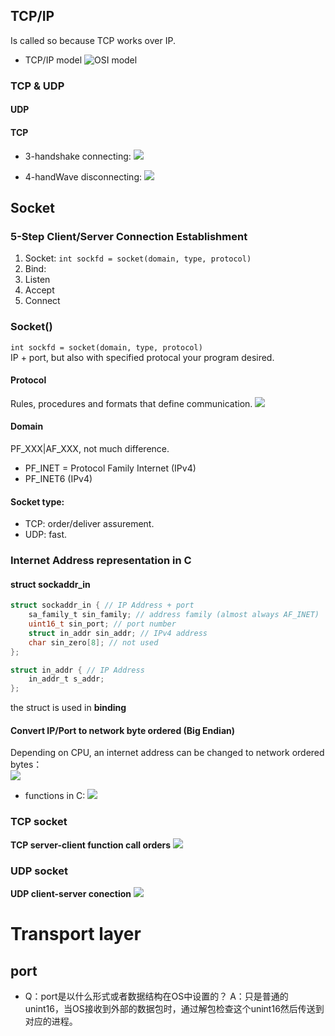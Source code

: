 ## TCP/IP
Is called so because TCP works over IP.
- TCP/IP model
    ![OSI model](https://cdn.jsdelivr.net/gh/PsyLinkist/LearningBlogPics@main/Materials/LearningBlogPics202308161157451.png)

### TCP & UDP
#### UDP
#### TCP
- 3-handshake connecting:
   ![](https://cdn.jsdelivr.net/gh/PsyLinkist/LearningBlogPics@main/Materials/LearningBlogPics202309191110063.png)

- 4-handWave disconnecting:
   ![](https://cdn.jsdelivr.net/gh/PsyLinkist/LearningBlogPics@main/Materials/LearningBlogPics202309191111749.png)

## Socket
### 5-Step Client/Server Connection Establishment
1. Socket: `int sockfd = socket(domain, type, protocol)`
2. Bind:
3. Listen
4. Accept
5. Connect

### Socket()
`int sockfd = socket(domain, type, protocol)`  
IP + port, but also with specified protocal your program desired. 

#### Protocol
Rules, procedures and formats that define communication.
![](https://cdn.jsdelivr.net/gh/PsyLinkist/LearningBlogPics@main/Materials/LearningBlogPics202308071808141.png)

#### Domain
PF_XXX|AF_XXX, not much difference.
- PF_INET = Protocol Family Internet (IPv4)
- PF_INET6 (IPv4)

#### Socket type:
- TCP: order/deliver assurement.
- UDP: fast.

### Internet Address representation in C
#### struct sockaddr_in
```c
struct sockaddr_in { // IP Address + port
    sa_family_t sin_family; // address family (almost always AF_INET)
    uint16_t sin_port; // port number
    struct in_addr sin_addr; // IPv4 address
    char sin_zero[8]; // not used
};

struct in_addr { // IP Address
    in_addr_t s_addr;
};
```
the struct is used in **binding**

#### Convert IP/Port to network byte ordered (Big Endian)
Depending on CPU, an internet address can be changed to network ordered bytes：  
![](https://cdn.jsdelivr.net/gh/PsyLinkist/LearningBlogPics@main/Materials/LearningBlogPics202308111800723.png)  

- functions in C:
    ![](https://cdn.jsdelivr.net/gh/PsyLinkist/LearningBlogPics@main/Materials/LearningBlogPics202308111803979.png)

### TCP socket
**TCP server-client function call orders**
![](https://cdn.jsdelivr.net/gh/PsyLinkist/LearningBlogPics@main/Materials/LearningBlogPics202308161800623.png)

### UDP socket
**UDP client-server conection**
![](https://cdn.jsdelivr.net/gh/PsyLinkist/LearningBlogPics@main/Materials/LearningBlogPics202308161759798.png)

# Transport layer
## port
- Q：port是以什么形式或者数据结构在OS中设置的？
A：只是普通的unint16，当OS接收到外部的数据包时，通过解包检查这个unint16然后传送到对应的进程。